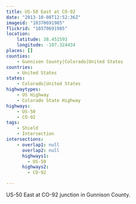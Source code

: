 ```yaml
---
title: US-50 East at CO-92
date: "2013-10-08T12:52:36Z"
imageid: "10370691985"
flickrid: "10370691985"
location:
    latitude: 38.451593
    longitude: -107.324434
places: []
counties:
    - Gunnison County|Colorado|United States
countries:
    - United States
states:
    - Colorado|United States
highwaytypes:
    - US Highway
    - Colorado State Highway
highways:
    - US-50
    - CO-92
tags:
    - Shield
    - Intersection
intersections:
    - overlap1: null
      overlap2: null
      highways1:
        - US-50
      highways2:
        - CO-92

---
```

US-50 East at CO-92 junction in Gunnison County.